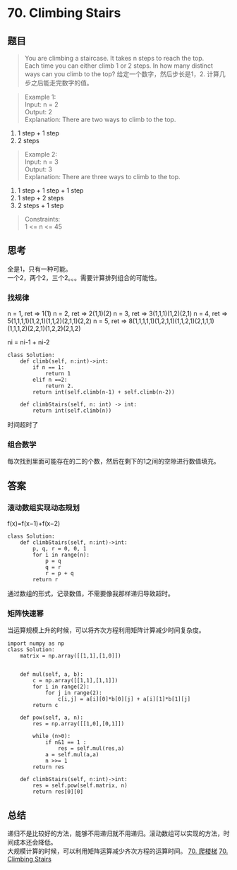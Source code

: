 # 70. Climbing Stairs
## 题目
>You are climbing a staircase. It takes n steps to reach the top.  
Each time you can either climb 1 or 2 steps. In how many distinct ways can you climb to the top?
给定一个数字，然后步长是1，2. 计算几步之后能走完数字的值。

>Example 1:  
Input: n = 2  
Output: 2  
Explanation: There are two ways to climb to the top.  
1. 1 step + 1 step  
2. 2 steps  

>Example 2:  
Input: n = 3   
Output: 3  
Explanation: There are three ways to climb to the top.  
1. 1 step + 1 step + 1 step  
2. 1 step + 2 steps  
3. 2 steps + 1 step  
 

>Constraints:  
1 <= n <= 45  
## 思考
全是1，只有一种可能。  
一个2，两个2，三个2。。。需要计算排列组合的可能性。
### 找规律
n = 1, ret => 1(1)
n = 2, ret => 2(1,1)(2)
n = 3, ret => 3(1,1,1)(1,2)(2,1)
n = 4, ret => 5(1,1,1,1)(1,2,1)(1,1,2)(2,1,1)(2,2)
n = 5, ret => 8(1,1,1,1,1)(1,2,1,1)(1,1,2,1)(2,1,1,1)(1,1,1,2)(2,2,1)(1,2,2)(2,1,2)

ni =  ni-1 + ni-2
```python3
class Solution:
    def climb(self, n:int)->int:
        if n == 1:
            return 1
        elif n ==2:
            return 2.
        return int(self.climb(n-1) + self.climb(n-2))
            
    def climbStairs(self, n: int) -> int:
        return int(self.climb(n))
``` 
时间超时了
### 组合数学
每次找到里面可能存在的二的个数，然后在剩下的1之间的空隙进行数值填充。

## 答案
### 滚动数组实现动态规划
f(x)=f(x−1)+f(x−2)
```python3
class Solution:
    def climbStairs(self, n:int)->int:
        p, q, r = 0, 0, 1
        for i in range(n):
            p = q
            q = r
            r = p + q
        return r
```
通过数组的形式，记录数值，不需要像我那样递归导致超时。
### 矩阵快速幂
当运算规模上升的时候，可以将齐次方程利用矩阵计算减少时间复杂度。
```python3
import numpy as np
class Solution:
    matrix = np.array([[1,1],[1,0]])
    
    
    def mul(self, a, b):
        c = np.array([[1,1],[1,1]])
        for i in range(2):
            for j in range(2):
                c[i,j] = a[i][0]*b[0][j] + a[i][1]*b[1][j]
        return c
    
    def pow(self, a, n):
        res = np.array([[1,0],[0,1]])
        
        while (n>0):
            if n&1 == 1 :
                res = self.mul(res,a)
            a = self.mul(a,a)
            n >>= 1
        return res

    def climbStairs(self, n:int)->int:
        res = self.pow(self.matrix, n)
        return res[0][0]
```
## 总结
递归不是比较好的方法，能够不用递归就不用递归。滚动数组可以实现的方法，时间成本还会降低。  
大规模计算的时候，可以利用矩阵运算减少齐次方程的运算时间。
[70. 爬楼梯](https://leetcode.cn/problems/climbing-stairs/)
[70. Climbing Stairs](https://leetcode.com/problems/climbing-stairs/)